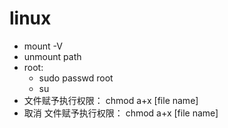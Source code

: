 # linux
- mount -V
- unmount path
- root: 
  - sudo passwd root
  - su
- 文件赋予执行权限： chmod a+x [file name]
- 取消 文件赋予执行权限： chmod a+x [file name]